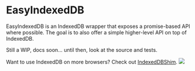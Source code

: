 # EasyIndexedDB

EasyIndexedDB is an IndexedDB wrapper that exposes a promise-based API where possible. The goal is to also offer a simple higher-level API on top of IndexedDB.

Still a WIP, docs soon... until then, look at the source and tests.

Want to use IndexedDB on more browsers? Check out [IndexedDBShim](http://nparashuram.com/IndexedDBShim/).
![](https://d3oi6fmp1dfbdb.cloudfront.net/g.gif?repo=ebryn/bugzilla-node)
